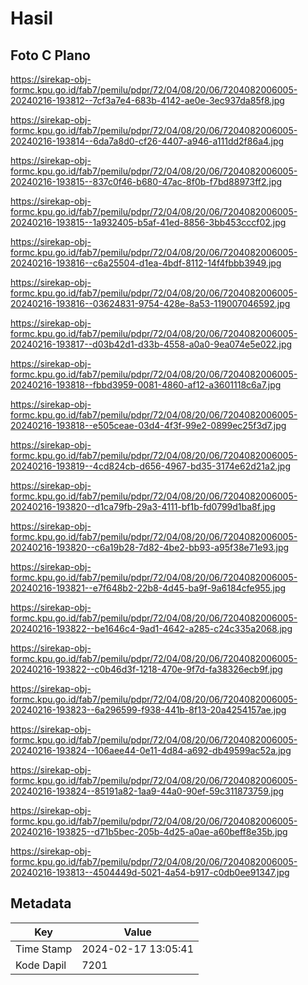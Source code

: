 # Hasil

## Foto C Plano

https://sirekap-obj-formc.kpu.go.id/fab7/pemilu/pdpr/72/04/08/20/06/7204082006005-20240216-193812--7cf3a7e4-683b-4142-ae0e-3ec937da85f8.jpg

https://sirekap-obj-formc.kpu.go.id/fab7/pemilu/pdpr/72/04/08/20/06/7204082006005-20240216-193814--6da7a8d0-cf26-4407-a946-a111dd2f86a4.jpg

https://sirekap-obj-formc.kpu.go.id/fab7/pemilu/pdpr/72/04/08/20/06/7204082006005-20240216-193815--837c0f46-b680-47ac-8f0b-f7bd88973ff2.jpg

https://sirekap-obj-formc.kpu.go.id/fab7/pemilu/pdpr/72/04/08/20/06/7204082006005-20240216-193815--1a932405-b5af-41ed-8856-3bb453cccf02.jpg

https://sirekap-obj-formc.kpu.go.id/fab7/pemilu/pdpr/72/04/08/20/06/7204082006005-20240216-193816--c6a25504-d1ea-4bdf-8112-14f4fbbb3949.jpg

https://sirekap-obj-formc.kpu.go.id/fab7/pemilu/pdpr/72/04/08/20/06/7204082006005-20240216-193816--03624831-9754-428e-8a53-119007046592.jpg

https://sirekap-obj-formc.kpu.go.id/fab7/pemilu/pdpr/72/04/08/20/06/7204082006005-20240216-193817--d03b42d1-d33b-4558-a0a0-9ea074e5e022.jpg

https://sirekap-obj-formc.kpu.go.id/fab7/pemilu/pdpr/72/04/08/20/06/7204082006005-20240216-193818--fbbd3959-0081-4860-af12-a3601118c6a7.jpg

https://sirekap-obj-formc.kpu.go.id/fab7/pemilu/pdpr/72/04/08/20/06/7204082006005-20240216-193818--e505ceae-03d4-4f3f-99e2-0899ec25f3d7.jpg

https://sirekap-obj-formc.kpu.go.id/fab7/pemilu/pdpr/72/04/08/20/06/7204082006005-20240216-193819--4cd824cb-d656-4967-bd35-3174e62d21a2.jpg

https://sirekap-obj-formc.kpu.go.id/fab7/pemilu/pdpr/72/04/08/20/06/7204082006005-20240216-193820--d1ca79fb-29a3-4111-bf1b-fd0799d1ba8f.jpg

https://sirekap-obj-formc.kpu.go.id/fab7/pemilu/pdpr/72/04/08/20/06/7204082006005-20240216-193820--c6a19b28-7d82-4be2-bb93-a95f38e71e93.jpg

https://sirekap-obj-formc.kpu.go.id/fab7/pemilu/pdpr/72/04/08/20/06/7204082006005-20240216-193821--e7f648b2-22b8-4d45-ba9f-9a6184cfe955.jpg

https://sirekap-obj-formc.kpu.go.id/fab7/pemilu/pdpr/72/04/08/20/06/7204082006005-20240216-193822--be1646c4-9ad1-4642-a285-c24c335a2068.jpg

https://sirekap-obj-formc.kpu.go.id/fab7/pemilu/pdpr/72/04/08/20/06/7204082006005-20240216-193822--c0b46d3f-1218-470e-9f7d-fa38326ecb9f.jpg

https://sirekap-obj-formc.kpu.go.id/fab7/pemilu/pdpr/72/04/08/20/06/7204082006005-20240216-193823--6a296599-f938-441b-8f13-20a4254157ae.jpg

https://sirekap-obj-formc.kpu.go.id/fab7/pemilu/pdpr/72/04/08/20/06/7204082006005-20240216-193824--106aee44-0e11-4d84-a692-db49599ac52a.jpg

https://sirekap-obj-formc.kpu.go.id/fab7/pemilu/pdpr/72/04/08/20/06/7204082006005-20240216-193824--85191a82-1aa9-44a0-90ef-59c311873759.jpg

https://sirekap-obj-formc.kpu.go.id/fab7/pemilu/pdpr/72/04/08/20/06/7204082006005-20240216-193825--d71b5bec-205b-4d25-a0ae-a60beff8e35b.jpg

https://sirekap-obj-formc.kpu.go.id/fab7/pemilu/pdpr/72/04/08/20/06/7204082006005-20240216-193813--4504449d-5021-4a54-b917-c0db0ee91347.jpg


## Metadata

| Key        | Value               |
| ---------- | ------------------- |
| Time Stamp | 2024-02-17 13:05:41 |
| Kode Dapil | 7201                |



